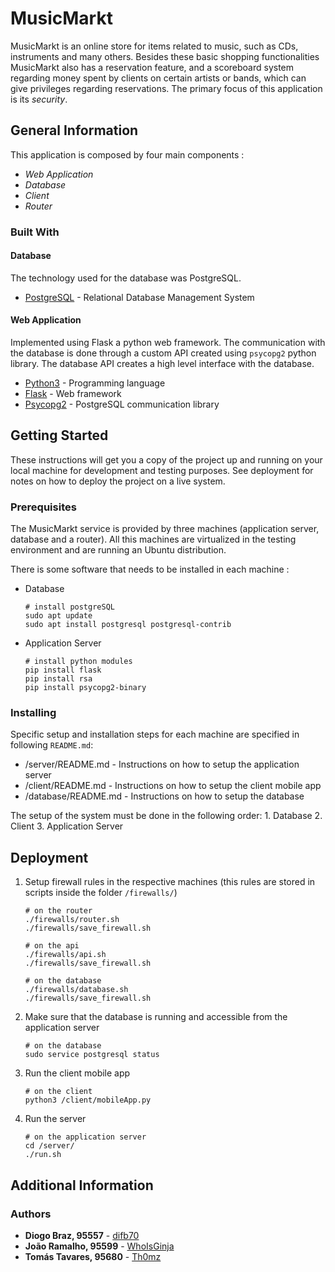 # MusicMarkt


MusicMarkt is an online store for items related to music, such as CDs, instruments and many others.
Besides these basic shopping functionalities MusicMarkt also has a reservation feature, and a scoreboard system regarding money spent by clients on certain artists or bands, which can give privileges regarding reservations.
The primary focus of this application is its *security*.


## General Information

This application is composed by four main components : 
 - *Web Application*
 - *Database*
 - *Client*
 - *Router*


### Built With
#### Database 
The technology used for the database was PostgreSQL.
- [PostgreSQL](https://www.postgresql.org/) - Relational Database Management System

#### Web Application
Implemented using Flask a python web framework. The communication with the database is done through a custom API created using `psycopg2` python library. The database API creates a high level interface with the database.
- [Python3](https://www.python.org/) - Programming language 
- [Flask](https://flask.palletsprojects.com/en/2.2.x/) - Web framework
- [Psycopg2](https://www.psycopg.org/docs/) - PostgreSQL communication library


## Getting Started

These instructions will get you a copy of the project up and running on your local machine for development and testing purposes. See deployment for notes on how to deploy the project on a live system.

### Prerequisites

The MusicMarkt service is provided by three machines (application server, database and a router). All this machines are virtualized in the testing environment and are running an Ubuntu distribution.

There is some software that needs to be installed in each machine : 
- Database
    ```shell
    # install postgreSQL
    sudo apt update
    sudo apt install postgresql postgresql-contrib
    ```

- Application Server
    ```shell
    # install python modules
    pip install flask
    pip install rsa
    pip install psycopg2-binary
    ```


### Installing

Specific setup and installation steps for each machine are specified in following `README.md`:
- /server/README.md  - Instructions on how to setup the application server
- /client/README.md  - Instructions on how to setup the client mobile app 
- /database/README.md - Instructions on how to setup the database

The setup of the system must be done in the following order:
    1. Database
    2. Client
    3. Application Server

## Deployment

1. Setup firewall rules in the respective machines (this rules are stored in scripts inside the folder `/firewalls/`)
    ```shell
    # on the router
    ./firewalls/router.sh
    ./firewalls/save_firewall.sh

    # on the api
    ./firewalls/api.sh
    ./firewalls/save_firewall.sh

    # on the database
    ./firewalls/database.sh
    ./firewalls/save_firewall.sh
    ```
2. Make sure that the database is running and accessible from the application server
    ``` shell
    # on the database
    sudo service postgresql status
    ```
3. Run the client mobile app
    ``` shell
    # on the client
    python3 /client/mobileApp.py
    ```
4. Run the server
    ``` shell
    # on the application server
    cd /server/
    ./run.sh
    ```

## Additional Information
### Authors

* **Diogo Braz, 95557** - [difb70](https://github.com/difb70)
* **João Ramalho, 95599** - [WhoIsGinja](https://github.com/WhoIsGinja)
* **Tomás Tavares, 95680** - [Th0mz](https://github.com/Th0mz)
